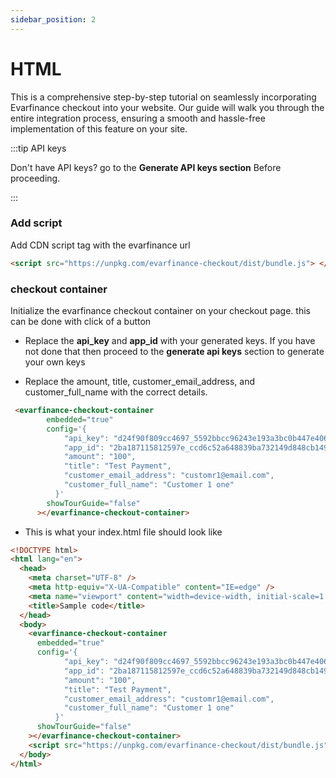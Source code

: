 ```yaml
---
sidebar_position: 2
---
```


# HTML

This is a comprehensive step-by-step tutorial on seamlessly incorporating Evarfinance checkout into your website. Our guide will walk you through the entire integration process, ensuring a smooth and hassle-free implementation of this feature on your site.

:::tip API keys

Don't have API keys? go to the **Generate API keys section** Before proceeding.

:::

### Add script

Add CDN script tag with the evarfinance url

```html title="index.html"
<script src="https://unpkg.com/evarfinance-checkout/dist/bundle.js"> </script>
```

### checkout container

Initialize the evarfinance checkout container on your checkout page. this can be done with click of a button

- Replace the **api_key** and **app_id** with your generated keys. If you have not done that then proceed to the **generate api keys** section to generate your own keys

- Replace the amount, title, customer_email_address, and customer_full_name with the correct details.

```html title="index.html"
 <evarfinance-checkout-container
        embedded="true"
        config='{
            "api_key": "d24f90f809cc4697_5592bbcc96243e193a3bc0b447e4068e7b6c2de512c3edc9deb07735b9eb05b473820fa5a180c5ada76ae295bdbe4f149709e57daa3d01b9a7dad95cfb0804fcda05f37a9716f3469a90caa2973d0a24cc0c8a2aabc36f49a8bd2091118826f9",
            "app_id": "2ba187115812597e_ccd6c52a648839ba732149d848cb149b88a1c5d988d38405f1b5f737eb0453e88e61cca1bab908f0450255445531154e",
            "amount": "100",
            "title": "Test Payment",
            "customer_email_address": "customr1@email.com",
            "customer_full_name": "Customer 1 one"
          }'
        showTourGuide="false"
      ></evarfinance-checkout-container>
```

- This is what your index.html file should look like

```html title="index.html"
<!DOCTYPE html>
<html lang="en">
  <head>
    <meta charset="UTF-8" />
    <meta http-equiv="X-UA-Compatible" content="IE=edge" />
    <meta name="viewport" content="width=device-width, initial-scale=1.0" />
    <title>Sample code</title>
  </head>
  <body>
    <evarfinance-checkout-container
      embedded="true"
      config='{
            "api_key": "d24f90f809cc4697_5592bbcc96243e193a3bc0b447e4068e7b6c2de512c3edc9deb07735b9eb05b473820fa5a180c5ada76ae295bdbe4f149709e57daa3d01b9a7dad95cfb0804fcda05f37a9716f3469a90caa2973d0a24cc0c8a2aabc36f49a8bd2091118826f9",
            "app_id": "2ba187115812597e_ccd6c52a648839ba732149d848cb149b88a1c5d988d38405f1b5f737eb0453e88e61cca1bab908f0450255445531154e",
            "amount": "100",
            "title": "Test Payment",
            "customer_email_address": "customr1@email.com",
            "customer_full_name": "Customer 1 one"
          }'
      showTourGuide="false"
    ></evarfinance-checkout-container>
    <script src="https://unpkg.com/evarfinance-checkout/dist/bundle.js"></script>
  </body>
</html>
```
